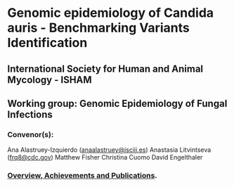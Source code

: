 # Genomic epidemiology of Candida auris - Benchmarking Variants Identification

## International Society for Human and Animal Mycology - ISHAM
## Working group: Genomic Epidemiology of Fungal Infections
### Convenor(s):
Ana Alastruey-Izquierdo  (anaalastruey@isciii.es)
Anastasia Litvintseva  (frq8@cdc.gov)
Matthew Fisher
Christina Cuomo
David Engelthaler

### [Overview, Achievements and Publications](https://www.isham.org/working-groups/genomic-epidemiology-fungal-infections).



